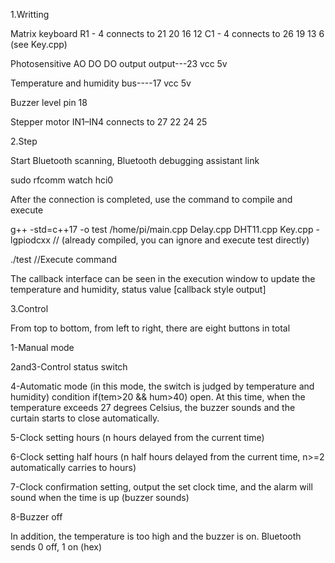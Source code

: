 1.Writting

Matrix keyboard R1 - 4 connects to 21 20 16 12 C1 - 4 connects to 26 19 13 6 (see Key.cpp)

Photosensitive AO DO DO output output---23 vcc 5v

Temperature and humidity bus----17 vcc 5v

Buzzer level pin 18

Stepper motor IN1–IN4 connects to 27 22 24 25

2.Step

Start Bluetooth scanning, Bluetooth debugging assistant link

sudo rfcomm watch hci0

After the connection is completed, use the command to compile and execute

g++ -std=c++17 -o test /home/pi/main.cpp Delay.cpp DHT11.cpp Key.cpp  -lgpiodcxx // (already compiled, you can ignore and execute test directly)

./test //Execute command

The callback interface can be seen in the execution window to update the temperature and humidity, status value [callback style output]

3.Control

From top to bottom, from left to right, there are eight buttons in total

1-Manual mode

2and3-Control status switch

4-Automatic mode (in this mode, the switch is judged by temperature and humidity) condition if(tem>20 && hum>40) open. At this time, when the temperature exceeds 27 degrees Celsius, the buzzer sounds and the curtain starts to close automatically.

5-Clock setting hours (n hours delayed from the current time)

6-Clock setting half hours (n half hours delayed from the current time, n>=2 automatically carries to hours)

7-Clock confirmation setting, output the set clock time, and the alarm will sound when the time is up (buzzer sounds)

8-Buzzer off

In addition, the temperature is too high and the buzzer is on. Bluetooth sends 0 off, 1 on (hex)
